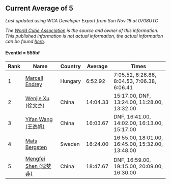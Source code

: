 ## Current Average of 5

*Last updated using WCA Developer Export from Sun Nov 18 at 0708UTC*

*The [World Cube Association](https://www.worldcubeassociation.org) is the source and owner of this information. This published information is not actual information, the actual information can be found [here](https://www.worldcubeassociation.org/results).*

#### EventId = 555bf

|Rank|Name|Country|Average|Times|  
|--|--|--|--|--|  
|1|[Marcell Endrey](https://www.worldcubeassociation.org/persons/2007ENDR01)|Hungary|6:52.92|7:05.52, 6:26.86, 8:04.53, 7:06.38, 6:06.41|  
|2|[Wenjie Xu (徐文杰)](https://www.worldcubeassociation.org/persons/2016XUWE02)|China|14:04.33|15:17.00, DNF, 13:24.00, 11:28.00, 13:32.00|  
|3|[Yifan Wang (王逸帆)](https://www.worldcubeassociation.org/persons/2017WANY29)|China|16:03.67|DNF, 16:41.00, 14:02.00, 16:13.00, 15:17.00|  
|4|[Mats Bergsten](https://www.worldcubeassociation.org/persons/2008BERG04)|Sweden|16:24.00|16:55.00, 18:01.00, 16:45.00, 15:32.00, 13:48.00|  
|5|[Mengfei Shen (沈梦非)](https://www.worldcubeassociation.org/persons/2018SHEN07)|China|18:47.67|DNF, 16:59.00, 19:15.00, 20:09.00, 16:30.00|  
